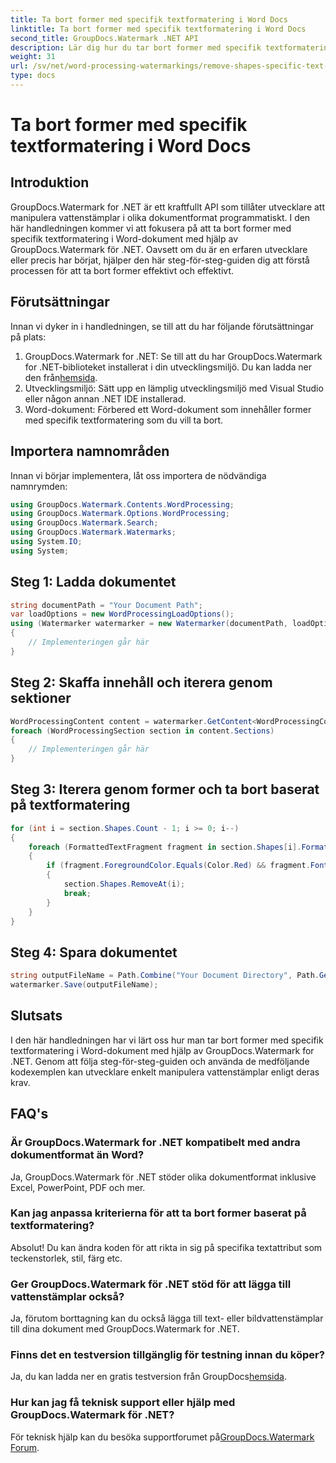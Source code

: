```yaml
---
title: Ta bort former med specifik textformatering i Word Docs
linktitle: Ta bort former med specifik textformatering i Word Docs
second_title: GroupDocs.Watermark .NET API
description: Lär dig hur du tar bort former med specifik textformatering i Word-dokument med hjälp av GroupDocs.Watermark for .NET. Följ vår guide för effektiv hantering av vattenstämplar.
weight: 31
url: /sv/net/word-processing-watermarkings/remove-shapes-specific-text-formatting-word-docs/
type: docs
---
```

# Ta bort former med specifik textformatering i Word Docs

## Introduktion
GroupDocs.Watermark for .NET är ett kraftfullt API som tillåter utvecklare att manipulera vattenstämplar i olika dokumentformat programmatiskt. I den här handledningen kommer vi att fokusera på att ta bort former med specifik textformatering i Word-dokument med hjälp av GroupDocs.Watermark för .NET. Oavsett om du är en erfaren utvecklare eller precis har börjat, hjälper den här steg-för-steg-guiden dig att förstå processen för att ta bort former effektivt och effektivt.
## Förutsättningar
Innan vi dyker in i handledningen, se till att du har följande förutsättningar på plats:
1.  GroupDocs.Watermark for .NET: Se till att du har GroupDocs.Watermark for .NET-biblioteket installerat i din utvecklingsmiljö. Du kan ladda ner den från[hemsida](https://releases.groupdocs.com/Watermark/net/).
2. Utvecklingsmiljö: Sätt upp en lämplig utvecklingsmiljö med Visual Studio eller någon annan .NET IDE installerad.
3. Word-dokument: Förbered ett Word-dokument som innehåller former med specifik textformatering som du vill ta bort.

## Importera namnområden
Innan vi börjar implementera, låt oss importera de nödvändiga namnrymden:
```csharp
using GroupDocs.Watermark.Contents.WordProcessing;
using GroupDocs.Watermark.Options.WordProcessing;
using GroupDocs.Watermark.Search;
using GroupDocs.Watermark.Watermarks;
using System.IO;
using System;
```
## Steg 1: Ladda dokumentet
```csharp
string documentPath = "Your Document Path";
var loadOptions = new WordProcessingLoadOptions();
using (Watermarker watermarker = new Watermarker(documentPath, loadOptions))
{
    // Implementeringen går här
}
```
## Steg 2: Skaffa innehåll och iterera genom sektioner
```csharp
WordProcessingContent content = watermarker.GetContent<WordProcessingContent>();
foreach (WordProcessingSection section in content.Sections)
{
    // Implementeringen går här
}
```
## Steg 3: Iterera genom former och ta bort baserat på textformatering
```csharp
for (int i = section.Shapes.Count - 1; i >= 0; i--)
{
    foreach (FormattedTextFragment fragment in section.Shapes[i].FormattedTextFragments)
    {
        if (fragment.ForegroundColor.Equals(Color.Red) && fragment.Font.FamilyName == "Arial")
        {
            section.Shapes.RemoveAt(i);
            break;
        }
    }
}
```
## Steg 4: Spara dokumentet
```csharp
string outputFileName = Path.Combine("Your Document Directory", Path.GetFileName(documentPath));
watermarker.Save(outputFileName);
```

## Slutsats
I den här handledningen har vi lärt oss hur man tar bort former med specifik textformatering i Word-dokument med hjälp av GroupDocs.Watermark for .NET. Genom att följa steg-för-steg-guiden och använda de medföljande kodexemplen kan utvecklare enkelt manipulera vattenstämplar enligt deras krav.
## FAQ's
### Är GroupDocs.Watermark for .NET kompatibelt med andra dokumentformat än Word?
Ja, GroupDocs.Watermark för .NET stöder olika dokumentformat inklusive Excel, PowerPoint, PDF och mer.
### Kan jag anpassa kriterierna för att ta bort former baserat på textformatering?
Absolut! Du kan ändra koden för att rikta in sig på specifika textattribut som teckenstorlek, stil, färg etc.
### Ger GroupDocs.Watermark för .NET stöd för att lägga till vattenstämplar också?
Ja, förutom borttagning kan du också lägga till text- eller bildvattenstämplar till dina dokument med GroupDocs.Watermark for .NET.
### Finns det en testversion tillgänglig för testning innan du köper?
 Ja, du kan ladda ner en gratis testversion från GroupDocs[hemsida](https://releases.groupdocs.com/).
### Hur kan jag få teknisk support eller hjälp med GroupDocs.Watermark för .NET?
 För teknisk hjälp kan du besöka supportforumet på[GroupDocs.Watermark Forum](https://forum.groupdocs.com/c/watermark/19).